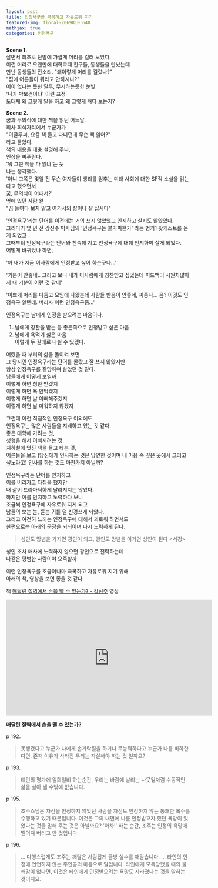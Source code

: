 ```yaml
---
layout: post
title: 인정욕구를 극복하고 자유로워 지기
featured-img: floral-2069810_640
mathjax: true
categories: 인정욕구
---
```


**Scene 1.**  
살면서 최초로 단발에 가깝게 머리를 길러 보았다.  
이런 머리로 오랜만에 대학교때 친구들, 동생들을 만났는데  
만난 동생들의 잔소리.
"왜이렇게 머리를 길렀나?"  
"집에 어른들이 뭐라고 안하시나?"  
어이 없다는 듯한 말투, 무시하는듯한 눈빛.  
'니가 박보검이냐' 이런 표정  
도대체 왜 그렇게 말을 하고 왜 그렇게 쳐다 보는지?  

**Scene 2.**  
꿈과 무의식에 대한 책을 읽던 어느날,  
회사 회식자리에서 누군가가  
"이글루씨, 요즘 책 들고 다니던데 무슨 책 읽어?"  
라고 물었다.  
책의 내용을 대충 설명해 주니,  
인상을 찌푸린다.  
'뭐 그딴 책을 다 읽냐'는 듯  
나는 생각했다.  
'아니 그쪽은 몇일 전 무슨 여자들이 생리를 멈추는 미래 사회에 대한 SF적 소설을 읽는다고 했으면서  
꿈, 무의식이 어때서?'  
옆에 있던 사람 왈  
"꿈 들여다 보지 말고 여기서의 삶이나 잘 삽시다"  


'인정욕구'라는 단어를 이전에는 거의 쓰지 않았었고 인지하고 살지도 않았었다.  
그러다가 몇 년 전 강신주 박사님의 '인정욕구는 불가피한가' 라는 벙커1 팟캐스트를 듣게 되었고  
그때부터 인정욕구라는 단어와 친숙해 지고 인정욕구에 대해 인지하며 살게 되었다.  
어떻게 바뀌었나 하면,  

'아 내가 지금 이사람에게 인정받고 싶어 하는구나...'  

'기분이 안좋네.. 그러고 보니 내가 이사람에게 칭찬받고 싶었는데 피드백이 시원치않아서 내 기분이 이런 것 같네'  

'이쁘게 머리를 다듬고 모임에 나왔는데 사람들 반응이 안좋네, 짜증나... 음? 이것도 인정욕구 일텐데. 버리자 이런 인정욕구좀...'  

인정욕구는 남에게 인정을 받으려는 마음이다.  
1) 남에게 칭찬을 받는 등 좋은쪽으로 인정받고 싶은 마음  
2) 남에게 욕먹기 싫은 마음  
이렇게 두 갈래로 나뉠 수 있겠다.  

어렸을 때 부터의 삶을 돌이켜 보면  
그 당시엔 인정욕구라는 단어를 몰랐고 잘 쓰지 않았지만  
항상 인정욕구를 갈망하며 살았던 것 같다.  
남들에게 어떻게 보일까  
이렇게 하면 칭찬 받겠지  
이렇게 하면 욕 안먹겠지  
이렇게 하면 날 이뻐해주겠지  
이렇게 하면 날 미워하지 않겠지  

그런데 이런 직접적인 인정욕구 이외에도  
인정욕구는 많은 사람들을 지배하고 있는 것 같다.  
좋은 대학에 가려는 것,  
성형을 해서 이뻐지려는 것.  
지하철에 멋진 책을 들고 타는 것,  
어른들을 보고 (당신에게 인사하는 것은 당연한 것이며 내 마음 속 깊은 곳에서 그러고 싶노라고) 인사를 하는 것도 마찬가지 아닐까?  


인정욕구라는 단어를 인지하고  
이를 버리자고 다짐을 했지만  
내 삶이 드라마틱하게 달라지지는 않았다.  
하지만 이를 인지하고 노력하다 보니  
조금씩 인정욕구에 자유로워 지게 되고  
남들의 보는 눈, 듣는 귀를 덜 신경쓰게 되었다.  
그리고 여전히 느끼는 인정욕구에 대해서 괴로워 하면서도  
한편으로는 아래의 문장을 되뇌이며 다시 노력하게 된다.  
> 성인도 망념을 가지면 광인이 되고, 광인도 망념을 이기면 성인이 된다 <서경>

성인 조차 매사에 노력하지 않으면 광인으로 전락하는데  
나같은 평범한 사람이야 오죽할까  

이런 인정욕구를 조금이나마 극복하고 자유로워 지기 위해  
아래의 책, 영상을 보면 좋을 것 같다.  

책 [매달린 절벽에서 손을 뗄 수 있는가? - 강신주](http://www.aladin.co.kr/shop/wproduct.aspx?ItemId=42022955)
영상
<iframe width="560" height="315" src="https://www.youtube.com/watch?v=i9Yvi4CdkBg" frameborder="0" allow="autoplay; encrypted-media" allowfullscreen></iframe>

**매달린 절벽에서 손을 뗄 수 있는가?**

p 192.
>못생겼다고 누군가 나에게 손가락질을 하거나 무능력하다고 누군가 나를 비하한다면, 존재 이유가 사라진 우리는 자살해야 하는 것 일까요?

p 193.
> 티인의 평가에 일희일비 하는순간, 우리는 바람에 날리는 나뭇잎처럼 수동적인 삶을 살아 낼 수밖에 없습니다.

p 195.
> 조주스님은 자신을 인정하지 않았던 사람을 자신도 인정하지 않는 통쾌한 복수를 수행하고 있기 때문입니다. 이것은 그의 내면에 나름 인정받고자 했던 욕망이 있었다는 것을 말해 주는 것은 아닐까요? '아차!' 하는 순간, 조주는 인정의 욕망에 떨어져 버리고 만 것입니다.

p 196.
> ... 다행스럽게도 조주는 깨달은 사람답게 금방 실수를 깨닫습니다. ... 타인의 인정에 연연하지 않는 주인공의 마음으로 말입니다. 타인에게 모욕당했을 때의 불쾌감이 없다면, 이것은 타인에게 인정받으려는 욕망도 사라졌다는 것을 말하는 것이지요.
